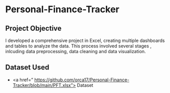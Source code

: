 # Personal-Finance-Tracker
## Project Objective 
I developed a comprehensive  project in Excel, creating multiple dashboards and tables to analyze the data. This process involved several stages , inlcuding data preprocessing, data cleaning and data visualization.

## Dataset Used
-	<a href=” https://github.com/orca17/Personal-Finance-Tracker/blob/main/PFT.xlsx”> Dataset </a>
